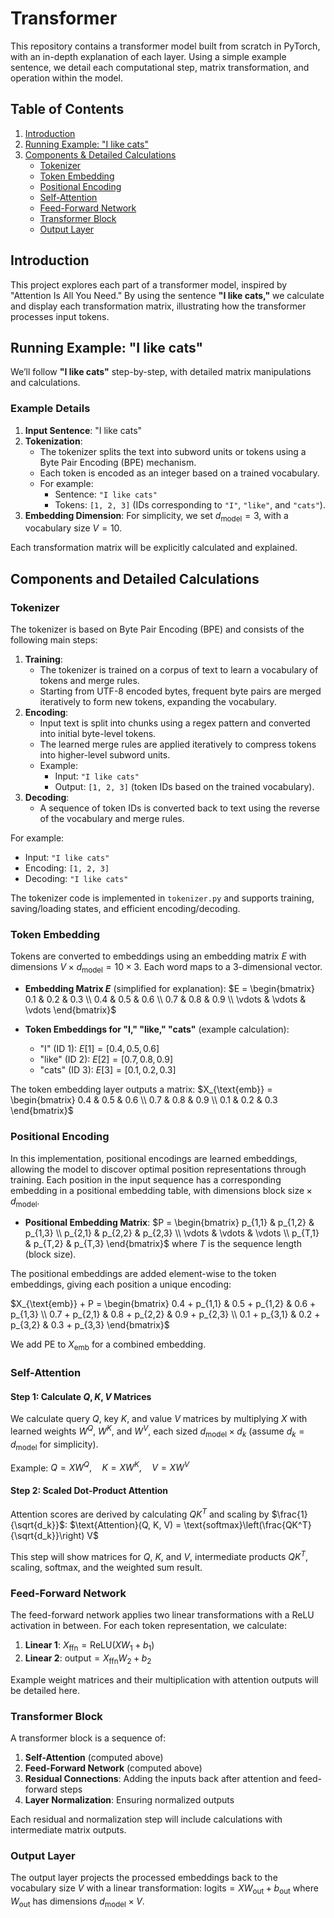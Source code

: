 # Transformer

This repository contains a transformer model built from scratch in PyTorch, with an in-depth explanation of each layer. Using a simple example sentence, we detail each computational step, matrix transformation, and operation within the model.

## Table of Contents

1. [Introduction](#introduction)
2. [Running Example: "I like cats"](#running-example)
3. [Components & Detailed Calculations](#components-and-detailed-calculations)
    - [Tokenizer](#tokenizer)
    - [Token Embedding](#token-embedding)
    - [Positional Encoding](#positional-encoding)
    - [Self-Attention](#self-attention)
    - [Feed-Forward Network](#feed-forward-network)
    - [Transformer Block](#transformer-block)
    - [Output Layer](#output-layer)

## Introduction

This project explores each part of a transformer model, inspired by "Attention Is All You Need." By using the sentence **"I like cats,"** we calculate and display each transformation matrix, illustrating how the transformer processes input tokens.

## Running Example: "I like cats"

We’ll follow **"I like cats"** step-by-step, with detailed matrix manipulations and calculations.

### Example Details

1. **Input Sentence**: "I like cats"
2. **Tokenization**:
    - The tokenizer splits the text into subword units or tokens using a Byte Pair Encoding (BPE) mechanism.
    - Each token is encoded as an integer based on a trained vocabulary.
    - For example:
        - Sentence: `"I like cats"`
        - Tokens: `[1, 2, 3]` (IDs corresponding to `"I"`, `"like"`, and `"cats"`).
3. **Embedding Dimension**: For simplicity, we set $d_{\text{model}} = 3$, with a vocabulary size $V = 10$.

Each transformation matrix will be explicitly calculated and explained.

## Components and Detailed Calculations

### Tokenizer

The tokenizer is based on Byte Pair Encoding (BPE) and consists of the following main steps:

1. **Training**: 
    - The tokenizer is trained on a corpus of text to learn a vocabulary of tokens and merge rules.
    - Starting from UTF-8 encoded bytes, frequent byte pairs are merged iteratively to form new tokens, expanding the vocabulary.
2. **Encoding**:
    - Input text is split into chunks using a regex pattern and converted into initial byte-level tokens.
    - The learned merge rules are applied iteratively to compress tokens into higher-level subword units.
    - Example:
        - Input: `"I like cats"`
        - Output: `[1, 2, 3]` (token IDs based on the trained vocabulary).
3. **Decoding**:
    - A sequence of token IDs is converted back to text using the reverse of the vocabulary and merge rules.

For example:
- Input: `"I like cats"`
- Encoding: `[1, 2, 3]`
- Decoding: `"I like cats"`

The tokenizer code is implemented in `tokenizer.py` and supports training, saving/loading states, and efficient encoding/decoding.

### Token Embedding

Tokens are converted to embeddings using an embedding matrix $E$ with dimensions $V \times d_{\text{model}} = 10 \times 3$. Each word maps to a 3-dimensional vector.

- **Embedding Matrix $E$** (simplified for explanation):
  $E = \begin{bmatrix}
    0.1 & 0.2 & 0.3 \\
    0.4 & 0.5 & 0.6 \\
    0.7 & 0.8 & 0.9 \\
    \vdots & \vdots & \vdots 
  \end{bmatrix}$

- **Token Embeddings for "I," "like," "cats"** (example calculation):
  - "I" (ID 1): $E[1] = [0.4, 0.5, 0.6]$
  - "like" (ID 2): $E[2] = [0.7, 0.8, 0.9]$
  - "cats" (ID 3): $E[3] = [0.1, 0.2, 0.3]$

The token embedding layer outputs a matrix:
$X_{\text{emb}} = \begin{bmatrix} 
  0.4 & 0.5 & 0.6 \\
  0.7 & 0.8 & 0.9 \\
  0.1 & 0.2 & 0.3 
\end{bmatrix}$

### Positional Encoding

In this implementation, positional encodings are learned embeddings, allowing the model to discover optimal position representations through training. Each position in the input sequence has a corresponding embedding in a positional embedding table, with dimensions $\text{block size} \times d_{\text{model}}$.

- **Positional Embedding Matrix**: 
  $P = \begin{bmatrix} 
      p_{1,1} & p_{1,2} & p_{1,3} \\ 
      p_{2,1} & p_{2,2} & p_{2,3} \\ 
      \vdots & \vdots & \vdots \\
      p_{T,1} & p_{T,2} & p_{T,3}
  \end{bmatrix}$
  where $T$ is the sequence length (block size).

The positional embeddings are added element-wise to the token embeddings, giving each position a unique encoding:

$X_{\text{emb}} + P = \begin{bmatrix} 
  0.4 + p_{1,1} & 0.5 + p_{1,2} & 0.6 + p_{1,3} \\ 
  0.7 + p_{2,1} & 0.8 + p_{2,2} & 0.9 + p_{2,3} \\ 
  0.1 + p_{3,1} & 0.2 + p_{3,2} & 0.3 + p_{3,3} 
\end{bmatrix}$

We add $\text{PE}$ to $X_{\text{emb}}$ for a combined embedding.

### Self-Attention

#### Step 1: Calculate $Q, K, V$ Matrices

We calculate query $Q$, key $K$, and value $V$ matrices by multiplying $X$ with learned weights $W^Q$, $W^K$, and $W^V$, each sized $d_{\text{model}} \times d_k$ (assume $d_k = d_{\text{model}}$ for simplicity).

Example:
$Q = X W^Q, \quad K = X W^K, \quad V = X W^V$

#### Step 2: Scaled Dot-Product Attention

Attention scores are derived by calculating $QK^T$ and scaling by $\frac{1}{\sqrt{d_k}}$:
$\text{Attention}(Q, K, V) = \text{softmax}\left(\frac{QK^T}{\sqrt{d_k}}\right) V$

This step will show matrices for $Q$, $K$, and $V$, intermediate products $QK^T$, scaling, softmax, and the weighted sum result.

### Feed-Forward Network

The feed-forward network applies two linear transformations with a ReLU activation in between. For each token representation, we calculate:
1. **Linear 1**: $X_{\text{ffn}} = \text{ReLU}(X W_1 + b_1)$
2. **Linear 2**: $\text{output} = X_{\text{ffn}} W_2 + b_2$

Example weight matrices and their multiplication with attention outputs will be detailed here.

### Transformer Block

A transformer block is a sequence of:
1. **Self-Attention** (computed above)
2. **Feed-Forward Network** (computed above)
3. **Residual Connections**: Adding the inputs back after attention and feed-forward steps
4. **Layer Normalization**: Ensuring normalized outputs

Each residual and normalization step will include calculations with intermediate matrix outputs.

### Output Layer

The output layer projects the processed embeddings back to the vocabulary size $V$ with a linear transformation:
$\text{logits} = X W_{\text{out}} + b_{\text{out}}$
where $W_{\text{out}}$ has dimensions $d_{\text{model}} \times V$.